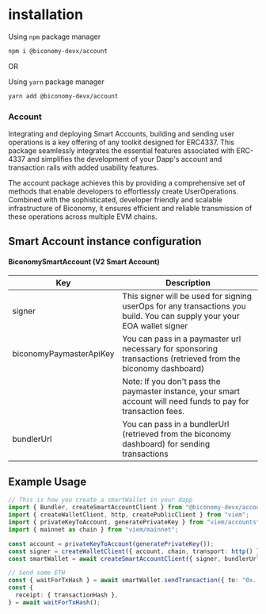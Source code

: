 # installation

Using `npm` package manager

```bash
npm i @biconomy-devx/account
```

OR

Using `yarn` package manager

```bash
yarn add @biconomy-devx/account
```

### Account

Integrating and deploying Smart Accounts, building and sending user operations is a key offering of any toolkit designed for ERC4337. This package seamlessly integrates the essential features associated with ERC-4337 and simplifies the development of your Dapp's account and transaction rails with added usability features.

The account package achieves this by providing a comprehensive set of methods that enable developers to effortlessly create UserOperations. Combined with the sophisticated, developer friendly and scalable infrastructure of Biconomy, it ensures efficient and reliable transmission of these operations across multiple EVM chains.

## Smart Account instance configuration

#### BiconomySmartAccount (V2 Smart Account)

| Key                     | Description                                                                                                             |
| ----------------------- | ----------------------------------------------------------------------------------------------------------------------- |
| signer                  | This signer will be used for signing userOps for any transactions you build. You can supply your your EOA wallet signer |
| biconomyPaymasterApiKey | You can pass in a paymaster url necessary for sponsoring transactions (retrieved from the biconomy dashboard)           |
|                         | Note: If you don't pass the paymaster instance, your smart account will need funds to pay for transaction fees.         |
| bundlerUrl              | You can pass in a bundlerUrl (retrieved from the biconomy dashboard) for sending transactions                           |

## Example Usage

```typescript
// This is how you create a smartWallet in your dapp
import { Bundler, createSmartAccountClient } from "@biconomy-devx/account";
import { createWalletClient, http, createPublicClient } from "viem";
import { privateKeyToAccount, generatePrivateKey } from "viem/accounts";
import { mainnet as chain } from "viem/mainnet";

const account = privateKeyToAccount(generatePrivateKey());
const signer = createWalletClient({ account, chain, transport: http() });
const smartWallet = await createSmartAccountClient({ signer, bundlerUrl, biconomyPaymasterApiKey });

// Send some ETH
const { waitForTxHash } = await smartWallet.sendTransaction({ to: "0x...", value: 1 });
const {
  receipt: { transactionHash },
} = await waitForTxHash();
```
